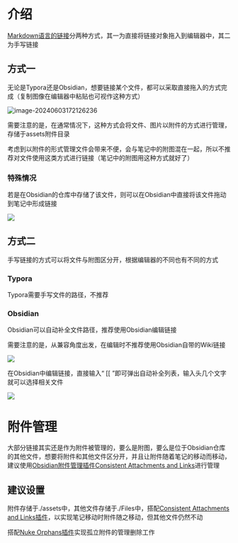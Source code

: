 # 介绍

[Markdown语言的链接](../Markdown语言.md#链接语法)分两种方式，其一为直接将链接对象拖入到编辑器中，其二为手写链接

## 方式一

无论是Typora还是Obsidian，想要链接某个文件，都可以采取直接拖入的方式完成（复制图像在编辑器中粘贴也可视作这种方式）

![image-20240603172126236](assets/image-20240603172126236.png)

需要注意的是，在通常情况下，这种方式会将文件、图片以附件的方式进行管理，存储于assets附件目录

考虑到以附件的形式管理文件会带来不便，会与笔记中的附图混在一起，所以不推荐对文件使用这类方式进行链接（笔记中的附图用这种方式就好了）

### 特殊情况

若是在Obsidian的仓库中存储了该文件，则可以在Obsidian中直接将该文件拖动到笔记中形成链接

![](assets/Pasted%20image%2020240603185422.png)

## 方式二

手写链接的方式可以将文件与附图区分开，根据编辑器的不同也有不同的方式

### Typora

Typora需要手写文件的路径，不推荐

### Obsidian

Obsidian可以自动补全文件路径，推荐使用Obsidian编辑链接

需要注意的是，从兼容角度出发，在编辑时不推荐使用Obsidian自带的Wiki链接

![](assets/Pasted%20image%2020240603184743.png)

在Obsidian中编辑链接，直接输入“ \[\[ ”即可弹出自动补全列表，输入头几个文字就可以选择相关文件

![](assets/Pasted%20image%2020240603190730.png)

# 附件管理

大部分链接其实还是作为附件被管理的，要么是附图，要么是位于Obsidian仓库的其他文件，想要将附件和其他文件区分开，并且让附件随着笔记的移动而移动，建议使用[Obsidian附件管理插件Consistent Attachments and Links](../插件/Obsidian附件管理插件Consistent%20Attachments%20and%20Links.md)进行管理

## 建议设置

附件存储于./assets中，其他文件存储于./Files中，搭配[Consistent Attachments and Links插件](../插件/Obsidian附件管理插件Consistent%20Attachments%20and%20Links.md)，以实现笔记移动时附件随之移动，但其他文件仍然不动

搭配[Nuke Orphans插件](../插件/Obsidian孤立附件、文件、笔记删除插件Nuke%20Orphans.md)实现孤立附件的管理删除工作